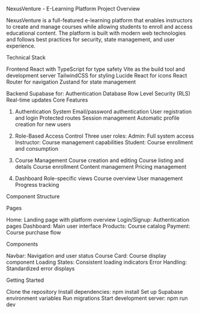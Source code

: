 NexusVenture - E-Learning Platform
Project Overview

NexusVenture is a full-featured e-learning platform that enables instructors to create and manage courses while allowing students to enroll and access educational content. The platform is built with modern web technologies and follows best practices for security, state management, and user experience.

Technical Stack

Frontend
React with TypeScript for type safety
Vite as the build tool and development server
TailwindCSS for styling
Lucide React for icons
React Router for navigation
Zustand for state management

Backend
Supabase for:
Authentication
Database
Row Level Security (RLS)
Real-time updates
Core Features
1. Authentication System
Email/password authentication
User registration and login
Protected routes
Session management
Automatic profile creation for new users

3. Role-Based Access Control
Three user roles:
Admin: Full system access
Instructor: Course management capabilities
Student: Course enrollment and consumption

5. Course Management
Course creation and editing
Course listing and details
Course enrollment
Content management
Pricing management

7. Dashboard
Role-specific views
Course overview
User management
Progress tracking

Component Structure

Pages

Home: Landing page with platform overview
Login/Signup: Authentication pages
Dashboard: Main user interface
Products: Course catalog
Payment: Course purchase flow

Components

Navbar: Navigation and user status
Course Card: Course display component
Loading States: Consistent loading indicators
Error Handling: Standardized error displays

Getting Started

Clone the repository
Install dependencies: npm install
Set up Supabase environment variables
Run migrations
Start development server: npm run dev
